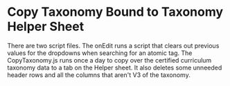 # Copy Taxonomy Bound to Taxonomy Helper Sheet  

There are two script files. The onEdit runs a script that clears out previous values for the dropdowns when searching for an atomic tag. 
The CopyTaxonomy.js runs once a day to copy over the certified curriculum taxonomy data to a tab on the Helper sheet. It also deletes some unneeded header rows and all the columns that aren't V3 of the taxonomy. 